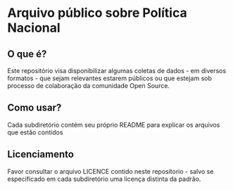 # Arquivo público sobre Política Nacional

## O que é?

Este repositório visa disponibilizar algumas coletas de dados - em diversos formatos - que sejam relevantes estarem públicos ou que estejam sob processo de colaboração da comunidade Open Source.

## Como usar?

Cada subdiretório contém seu próprio README para explicar os arquivos que estão contidos

## Licenciamento

Favor consultar o arquivo LICENCE contido neste reposítorio - salvo se especificado em cada subdiretório uma licença distinta da padrão.
